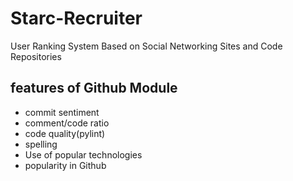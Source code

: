 # Starc-Recruiter
User Ranking System Based on Social Networking Sites and Code Repositories

## features of Github Module
* commit sentiment
* comment/code ratio
* code quality(pylint)
* spelling
* Use of popular technologies
* popularity in Github

